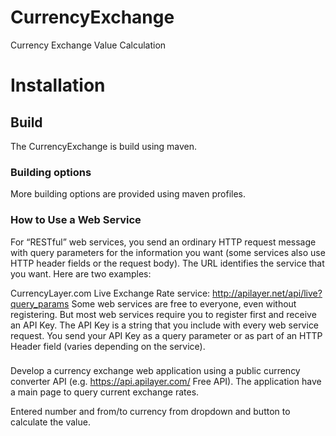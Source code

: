 # CurrencyExchange
Currency Exchange Value Calculation

# Installation

## Build

The CurrencyExchange is build using maven.

### Building options

More building options are provided using maven profiles.

### How to Use a Web Service
For “RESTful” web services, you send an ordinary HTTP request message with query parameters for the information you want (some services also use HTTP header fields or the request body). The URL identifies the service that you want. Here are two examples:

CurrencyLayer.com Live Exchange Rate service: http://apilayer.net/api/live?query_params
Some web services are free to everyone, even without registering. But most web services require you to register first and receive an API Key. The API Key is a string that you include with every web service request. You send your API Key as a query parameter or as part of an HTTP Header field (varies depending on the service).

###
Develop a currency exchange web application using a public currency converter API (e.g. https://api.apilayer.com/ Free API). The application have a main page to query  current exchange rates.

Entered number and from/to currency from dropdown and button to calculate the value.